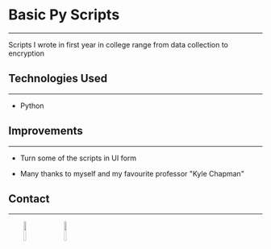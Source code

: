 <h1>Basic Py Scripts</h1>
<hr><p>Scripts I wrote in first year in college range from data collection to encryption</p><h2>Technologies Used</h2>
<hr><ul>
<li>Python</li>
</ul><h2>Improvements</h2>
<hr><ul>
<li>Turn some of the scripts in UI form</li>
</ul><ul>
<li>Many thanks to myself and my favourite professor "Kyle Chapman"</li>
</ul><h2>Contact</h2>
<hr><p><span style="margin-right: 30px;"></span><a href="https://www.linkedin.com/in/daniel-adeyelu-a771291b2/"><img style="width: 10%;" target="_blank" src="https://cdn.jsdelivr.net/gh/devicons/devicon/icons/linkedin/linkedin-original.svg"></a><span style="margin-right: 30px;"></span><a href="https://github.com/ilaenX"><img style="width: 10%;" target="_blank" src="https://cdn.jsdelivr.net/gh/devicons/devicon/icons/github/github-original.svg"></a></p>